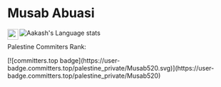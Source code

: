 # Musab Abuasi
<a href="https://www.linkedin.com/in/musab-abuasi/">
  <img align="left" width="24px" src="https://cdn.simpleicons.org/linkedin"  />
</a>

![Aakash's Language stats](https://github-readme-stats-eight-theta.vercel.app/api/top-langs/?username=isupersky&layout=compact&langs_count=8&hide_border=true)
<br />
<p>Palestine Commiters Rank:</p> [![committers.top badge](https://user-badge.committers.top/palestine_private/Musab520.svg)](https://user-badge.committers.top/palestine_private/Musab520)
